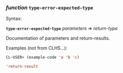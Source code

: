 ### <em>function</em> <strong>`type-error-expected-type`</strong>

Syntax:

<strong>`type-error-expected-type`</strong> <em>parameters</em> => <em>return-type</em>

Documentation of parameters and return-results.

Examples (not from CLHS...):

```lisp
CL-USER> (example-code 'a 'b 'c)

'return-result
```
